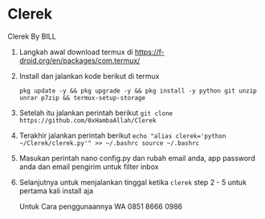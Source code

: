 # Clerek
Clerek By BILL
1. Langkah awal download termux di https://f-droid.org/en/packages/com.termux/
2. Install dan jalankan kode berikut di termux

   ```pkg update -y && pkg upgrade -y && pkg install -y python git unzip unrar p7zip && termux-setup-storage```
4. Setelah itu jalankan perintah berikut
   ```git clone https://github.com/0xHambaAllah/Clerek```
5. Terakhir jalankan perintah berikut
   `echo "alias clerek='python ~/Clerek/clerek.py'" >> ~/.bashrc
source ~/.bashrc`

6. Masukan perintah nano config.py dan rubah email anda, app password anda dan email pengirim untuk filter inbox
7. Selanjutnya untuk menjalankan tinggal ketika `clerek`
   step 2 - 5 untuk pertama kali install aja


   Untuk Cara penggunaannya WA 0851 8666 0986
